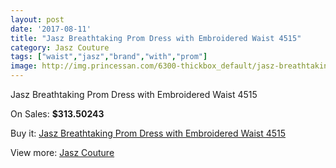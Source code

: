 ```yaml
---
layout: post
date: '2017-08-11'
title: "Jasz Breathtaking Prom Dress with Embroidered Waist 4515"
category: Jasz Couture
tags: ["waist","jasz","brand","with","prom"]
image: http://img.princessan.com/6300-thickbox_default/jasz-breathtaking-prom-dress-with-embroidered-waist-4515.jpg
---
```

Jasz Breathtaking Prom Dress with Embroidered Waist 4515

On Sales: **$313.50243**
<a href="https://www.princessan.com/en/jasz-couture/2899-jasz-breathtaking-prom-dress-with-embroidered-waist-4515.html"><amp-img layout="responsive" width="600" height="600" src="//img.princessan.com/6300-thickbox_default/jasz-breathtaking-prom-dress-with-embroidered-waist-4515.jpg" alt="Jasz Breathtaking Prom Dress with Embroidered Waist 4515 0" /></a>
<a href="https://www.princessan.com/en/jasz-couture/2899-jasz-breathtaking-prom-dress-with-embroidered-waist-4515.html"><amp-img layout="responsive" width="600" height="600" src="//img.princessan.com/6301-thickbox_default/jasz-breathtaking-prom-dress-with-embroidered-waist-4515.jpg" alt="Jasz Breathtaking Prom Dress with Embroidered Waist 4515 1" /></a>

Buy it: [Jasz Breathtaking Prom Dress with Embroidered Waist 4515](https://www.princessan.com/en/jasz-couture/2899-jasz-breathtaking-prom-dress-with-embroidered-waist-4515.html "Jasz Breathtaking Prom Dress with Embroidered Waist 4515")

View more: [Jasz Couture](https://www.princessan.com/en/24-jasz-couture "Jasz Couture")